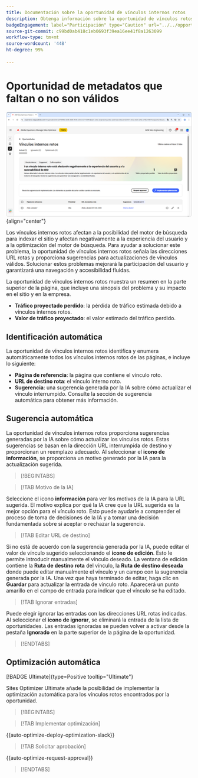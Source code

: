 ```yaml
---
title: Documentación sobre la oportunidad de vínculos internos rotos
description: Obtenga información sobre la oportunidad de vínculos rotos y cómo utilizarla para mejorar la participación en el sitio web.
badgeEngagement: label="Participación" type="Caution" url="../../opportunity-types/engagement.md" tooltip="Participación"
source-git-commit: c99bd0ab418c1eb0693f39ea16ee41f8a1263099
workflow-type: tm+mt
source-wordcount: '448'
ht-degree: 99%

---
```



# Oportunidad de metadatos que faltan o no son válidos

![Oportunidad de vínculos internos rotos](./assets/broken-internal-links/hero.png){align="center"}

Los vínculos internos rotos afectan a la posibilidad del motor de búsqueda para indexar el sitio y afectan negativamente a la experiencia del usuario y a la optimización del motor de búsqueda. Para ayudar a solucionar este problema, la oportunidad de vínculos internos rotos señala las direcciones URL rotas y proporciona sugerencias para actualizaciones de vínculos válidos. Solucionar estos problemas mejorará la participación del usuario y garantizará una navegación y accesibilidad fluidas.

La oportunidad de vínculos internos rotos muestra un resumen en la parte superior de la página, que incluye una sinopsis del problema y su impacto en el sitio y en la empresa.

* **Tráfico proyectado perdido**: la pérdida de tráfico estimada debido a vínculos internos rotos.
* **Valor de tráfico proyectado**: el valor estimado del tráfico perdido.

## Identificación automática

<!---![Auto-identify broken internal links](./assets/missing-or-invalid-metadata/auto-identify.png){align="center"}-->

La oportunidad de vínculos internos rotos identifica y enumera automáticamente todos los vínculos internos rotos de las páginas, e incluye lo siguiente:

* **Página de referencia**: la página que contiene el vínculo roto.
* **URL de destino rota**: el vínculo interno roto.
* **Sugerencia**: una sugerencia generada por la IA sobre cómo actualizar el vínculo interrumpido. Consulte la sección de sugerencia automática para obtener más información.

## Sugerencia automática

<!--![Auto-suggest broken internal links](./assets/broken-internal-links/auto-suggest.png){align="center"}-->

La oportunidad de vínculos internos rotos proporciona sugerencias generadas por la IA sobre cómo actualizar los vínculos rotos. Estas sugerencias se basan en la dirección URL interrumpida de destino y proporcionan un reemplazo adecuado. Al seleccionar el **icono de información**, se proporciona un motivo generado por la IA para la actualización sugerida.


>[!BEGINTABS]

>[!TAB Motivo de la IA]

<!--[AI rationale of broken internal links](./assets/broken-internal-links/auto-suggest-ai-rationale.png) -->

Seleccione el icono **información** para ver los motivos de la IA para la URL sugerida. El motivo explica por qué la IA cree que la URL sugerida es la mejor opción para el vínculo roto. Esto puede ayudarle a comprender el proceso de toma de decisiones de la IA y a tomar una decisión fundamentada sobre si aceptar o rechazar la sugerencia.

>[!TAB Editar URL de destino]

<!--![Edit suggested URL of broken internal links](./assets/broken-internal-links/edit-target-url.png){align="center"}-->

Si no está de acuerdo con la sugerencia generada por la IA, puede editar el valor de vínculo sugerido seleccionando el **icono de edición**. Esto le permite introducir manualmente el vínculo deseado. La ventana de edición contiene la **Ruta de destino rota** del vínculo, la **Ruta de destino deseada** donde puede editar manualmente el vínculo y un campo con la sugerencia generada por la IA. Una vez que haya terminado de editar, haga clic en **Guardar** para actualizar la entrada de vínculo roto. Aparecerá un punto amarillo en el campo de entrada para indicar que el vínculo se ha editado.

>[!TAB Ignorar entradas]

<!--![Ignore broken links](./assets/broken-internal-links/ignore.png){align="center"}-->

Puede elegir ignorar las entradas con las direcciones URL rotas indicadas. Al seleccionar el **icono de ignorar**, se eliminará la entrada de la lista de oportunidades. Las entradas ignoradas se pueden volver a activar desde la pestaña **Ignorado** en la parte superior de la página de la oportunidad.

>[!ENDTABS]


## Optimización automática

[!BADGE Ultimate]{type=Positive tooltip="Ultimate"}

<!---![Auto-optimize suggested invalid or missing metadata](./assets/broken-internal-links/auto-optimize.png){align="center"}-->

Sites Optimizer Ultimate añade la posibilidad de implementar la optimización automática para los vínculos rotos encontrados por la oportunidad. <!--- TBD-need more in-depth and opportunity specific information here. What does the auto-optimization do?-->


>[!BEGINTABS]

>[!TAB Implementar optimización]

{{auto-optimize-deploy-optimization-slack}}

>[!TAB Solicitar aprobación]

{{auto-optimize-request-approval}}

>[!ENDTABS]

